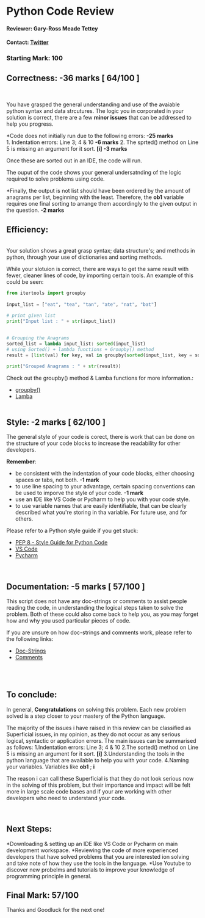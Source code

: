 <h1>Python Code Review</h1>


#### Reviewer: Gary-Ross Meade Tettey
#### Contact: [Twitter](https://twitter.com/Garyrmeade1 )

<h3 align="left">Starting Mark: 100</h3>

## Correctness: -36 marks [ 64/100 ]
<br />

You have grasped the general understanding and use of the avaiable python syntax and data strcutures. The logic you in corporated in your solution is correct, there are a few **minor issues** that can be addressed to help you progress.


*Code does not initially run due to the following errors: **-25 marks**<br /> 
    1. Indentation errors: Line 3; 4 & 10 **-6 marks**
    2. The sprted() method on Line 5 is missing an argument for it sort. **[i]** **-3 marks**

Once these are sorted out in an IDE, the code will run.

The ouput of the code shows your general undersatnding of the logic required to solve problems using code.

*Finally, the output is not list should have been ordered by the amount of anagrams per list, beginning with the least. Therefore, the **ob1** variable requires one final sorting to arrange them accordingly to the given output in the question. **-2 marks**


## Efficiency: 
<br />
Your solution shows a great grasp syntax; data structure's; and methods in python, through your use of dictionaries and sorting methods. 

While your slotuion is correct, there are ways to get the same result with fewer, cleaner lines of code, by importing certain tools. An example of this could be seen:

```python
from itertools import groupby
 
input_list = ["eat", "tea", "tan", "ate", "nat", "bat"]
 
# print given list
print("Input list : " + str(input_list))
 

# Grouping the Anagrams
sorted_list = lambda input_list: sorted(input_list)
# using Sorted() + lambda functions + Groupby() method
result = [list(val) for key, val in groupby(sorted(input_list, key = sorted_list), sorted_list)]
 
print("Grouped Anagrams : " + str(result))
```
Check out the groupby() method & Lamba functions for more information.:

* [groupby()](https://www.pythonpool.com/pythons-itertools-groupby/)
* [Lamba](https://www.codecademy.com/article/lambda-functions)
<br /><br /> 

## Style: -2 marks [ 62/100 ]

The general style of your code is corect, there is work that can be done on the structure of your code blocks to increase the readability for other developers. 

**Remember**:

* be consistent with the indentation of your code blocks, either choosing spaces or tabs, not both. **-1 mark**
* to use line spacing to your advantage, certain spacing conventions can be used to imporve the style of your code. **-1 mark**
* use an IDE like VS Code or Pycharm to help you with your code style.
* to use variable names that are easily identifiable, that can be clearly described what you're storing in tha variable. For future use, and for others.

Please refer to a Python style guide if you get stuck:

* [PEP 8 - Style Guide for Python Code](https://peps.python.org/pep-0008/)
* [VS Code](https://code.visualstudio.com/)
* [Pycharm](https://www.jetbrains.com/pycharm/)


<br />

## Documentation: -5 marks [ 57/100 ]

This script does not have any doc-strings or comments to assist people reading the code, in understanding the logical steps taken to solve the problem. Both of these could also come back to help you, as you may forget how and why you used particular pieces of code.

If you are unsure on how doc-strings and comments work, please refer to the following links:

* [Doc-Strings](https://www.python.org/dev/peps/pep-0257/)
* [Comments](https://www.python.org/dev/peps/pep-0020/)




<br /><br />

## To conclude:

In general, **Congratulations** on solving this problem. Each new problem solved is a step closer to your mastery of the Python language. 

The majority of the issues i have raised in this review can be classified as Superficial issues, in my opinion, as they do not occur as any serious logical, syntactic or application errors. The main issues can be summarised as follows:
    1.Indentation errors: Line 3; 4 & 10
    2.The sorted() method on Line 5 is missing an argument for it sort. **[i]** 
    3.Understanding the tools in the python language that are available to help you with your code.
    4.Naming your variables. Variables like **ob1** ; **i**

The reason i can call these Superficial is that they do not look serious now in the solving of this problem, but their importance and impact will be felt more in large scale code bases and if your are working with other developers who need to understand your code.

<br />

## Next Steps: <br/>
*Downloading & setting up an IDE like VS Code or Pycharm on main development workspace.
*Reviewing the code of more experienced developers that have solved problems that you are interested ion solving and take note of how they use the tools in the language.
*Use Youtube to discover new probelms and tutorials to improve your knowledge of programming principle in general.

<h2 align="left">Final Mark: 57/100</h2>


Thanks and Goodluck for the next one!
